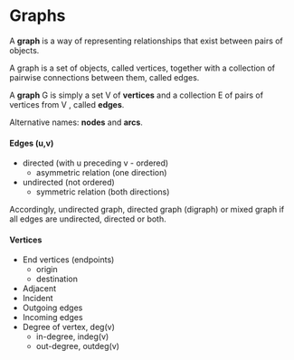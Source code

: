# Graphs

A **graph** is a way of representing relationships that exist between
pairs of objects.

A graph is a set of objects, called vertices, together with a collection of
pairwise connections between them, called edges.


A **graph** G is simply a set V of **vertices** and a collection E
of pairs of vertices from V , called **edges**.

Alternative names: **nodes** and **arcs**.


#### Edges (u,v)

- directed (with u preceding v - ordered)
  - asymmetric relation (one direction)
- undirected (not ordered)
  - symmetric relation (both directions)

Accordingly, undirected graph, directed graph (digraph) or mixed graph
if all edges are undirected, directed or both.

#### Vertices

- End vertices (endpoints)
  - origin
  - destination
- Adjacent
- Incident
- Outgoing edges
- Incoming edges
- Degree of vertex, deg(v)
  - in-degree, indeg(v)
  - out-degree, outdeg(v)
